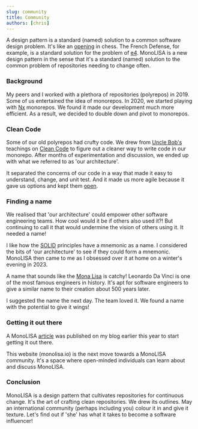 ```yaml
---
slug: community
title: Community
authors: [chris]
---
```

A design pattern is a standard (named) solution to a common software design problem. It's like an [opening](https://en.wikipedia.org/wiki/Chess_opening) in chess. The French Defense, for example, is a standard solution for the problem of [e4](https://en.wikibooks.org/wiki/Chess_Opening_Theory/1._e4). MonoLISA is a new design pattern in the sense that it's a standard (named) solution to the common problem of repositories needing to change often.


### Background
My peers and I worked with a plethora of repositories (polyrepos) in 2019. Some of us entertained the idea of monorepos. In 2020, we started playing with [Nx](https://nx.dev) monorepos. We found it made our development much more efficient. As a result, we decided to double down and pivot to monorepos.

### Clean Code
Some of our old polyrepos had crufty code. We drew from [Uncle Bob's](https://en.wikipedia.org/wiki/Robert_C._Martin) teachings on [Clean Code](https://www.amazon.com/Clean-Code-Handbook-Software-Craftsmanship/dp/0132350882) to figure out a cleaner way to write code in our monorepo. After months of experimentation and discussion, we ended up with what we referred to as 'our architecture'.

It separated the concerns of our code in a way that made it easy to understand, change, and unit test. And it made us more agile because it gave us options and kept them [open](https://blog.cleancoder.com/uncle-bob/2014/10/01/CleanMicroserviceArchitecture.html).

### Finding a name
We realised that 'our architecture' could empower other software engineering teams. How cool would it be if others also used it?! But continuing to call it that would undermine the vision of others using it. It needed a name!

I like how the [SOLID](https://en.wikipedia.org/wiki/SOLID) principles have a mnemonic as a name. I considered the bits of 'our architecture' to see if they could form a mnemonic. MonoLISA then came to me as I obsessed over it at home on a winter's evening in 2023.

A name that sounds like the [Mona Lisa](https://en.wikipedia.org/wiki/Mona_Lisa) is catchy! Leonardo Da Vinci is one of the most famous engineers in history. It's apt for software engineers to give a similar name to their creation about 500 years later.

I suggested the name the next day. The team loved it.
We found a name with the potential to give it wings!

### Getting it out there

A MonoLISA [article](https://chrisfouche.com/monolisa) was published on my blog earlier this year to start getting it out there.

This website (monolisa.io) is the next move towards a MonoLISA community. It's a space where open-minded individuals can learn about and discuss MonoLISA.

### Conclusion
MonoLISA is a design pattern that cultivates repositories for continuous change. It's the art of crafting clean repositories. We drew its outlines. May an international community (perhaps including you) colour it in and give it texture. Let's find out if 'she' has what it takes to become a software influencer!